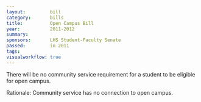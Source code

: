 ```yaml
---  
layout:         bill
category:       bills
title:          Open Campus Bill
year:           2011-2012
summary:        
sponsors:       LHS Student-Faculty Senate
passed:         in 2011
tags:           
visualworkflow: true
---
```


There will be no community service requirement for a student to be eligible for open campus. 

Rationale: 
Community service has no connection to open campus.